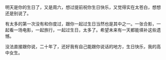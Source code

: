 明天是你的生日了，又是周六，想过提前祝你生日快乐，又觉得实在太苍白，想想还是别说了。

有太多的第一次没有和你度过，跟你一起过生日当然也是其中之一。一张合影，一起看一场电影，一起旅行，一起过生日，太多了。希望未来有一天都能填补这些遗憾。

没法直接跟你说，二十年了，还好我有自己能跟你说话的地方，生日快乐，我的高中女生。
